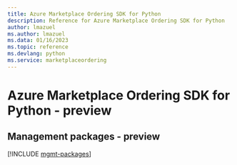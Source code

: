 ```yaml
---
title: Azure Marketplace Ordering SDK for Python
description: Reference for Azure Marketplace Ordering SDK for Python
author: lmazuel
ms.author: lmazuel
ms.data: 01/16/2023
ms.topic: reference
ms.devlang: python
ms.service: marketplaceordering
---
```

# Azure Marketplace Ordering SDK for Python - preview

## Management packages - preview
[!INCLUDE [mgmt-packages](marketplace-ordering-mgmt-index.md)]